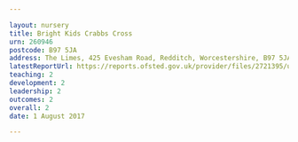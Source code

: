 ```yaml
---

layout: nursery
title: Bright Kids Crabbs Cross
urn: 260946
postcode: B97 5JA
address: The Limes, 425 Evesham Road, Redditch, Worcestershire, B97 5JA
latestReportUrl: https://reports.ofsted.gov.uk/provider/files/2721395/urn/260946.pdf
teaching: 2
development: 2
leadership: 2
outcomes: 2
overall: 2
date: 1 August 2017

---
```

